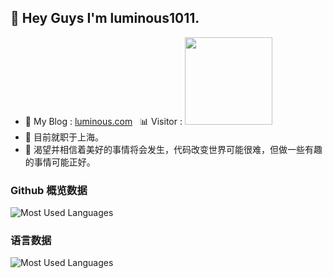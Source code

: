 ## 👋 Hey Guys I'm luminous1011.

- 👾 My Blog : [luminous.com](http://47.93.60.137)&nbsp;&nbsp;&nbsp;📊 Visitor : <img src="https://profile-counter.glitch.me/luminous1011/count.svg" width="140"/>
- 🌱 目前就职于上海。 
- 🌱 渴望并相信着美好的事情将会发生，代码改变世界可能很难，但做一些有趣的事情可能正好。 


### Github 概览数据
![Most Used Languages](https://github-readme-stats.vercel.app/api/top-langs/?username=luminous1011&theme=dark&layout=compact)

### 语言数据
![Most Used Languages](https://github-readme-stats.vercel.app/api/top-langs/?username=luminous1011&theme=dark&layout=compact)

